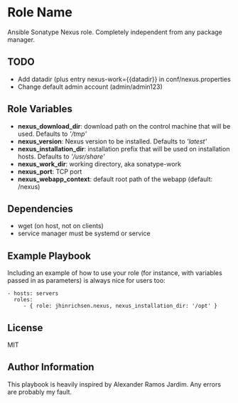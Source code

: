 Role Name
=========

Ansible Sonatype Nexus role. Completely independent from any package manager.


TODO
----
- Add datadir (plus entry nexus-work={{datadir}} in conf/nexus.properties
- Change default admin account (admin/admin123)

Role Variables
--------------

- **nexus_download_dir**: download path on the control machine that will be used. Defaults to *'/tmp'*
- **nexus_version**: Nexus version to be installed. Defaults to *'latest'*
- **nexus_installation_dir**: installation prefix that will be used on installation hosts. Defaults to *'/usr/share'*
- **nexus_work_dir**: working directory, aka sonatype-work
- **nexus_port**: TCP port
- **nexus_webapp_context**: default root path of the webapp (default: /nexus)

Dependencies
------------

* wget (on host, not on clients)
* service manager must be systemd or service

Example Playbook
----------------

Including an example of how to use your role (for instance, with variables passed in as parameters) is always nice for users too:

    - hosts: servers
      roles:
         - { role: jhinrichsen.nexus, nexus_installation_dir: '/opt' }

License
-------

MIT

Author Information
------------------

This playbook is heavily inspired by Alexander Ramos Jardim.
Any errors are probably my fault.
